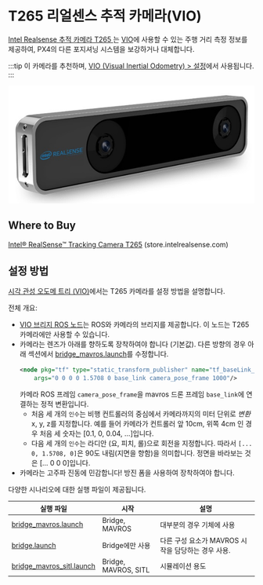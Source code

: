 # T265 리얼센스 추적 카메라(VIO)

[Intel Realsense 추적 카메라 T265 ](https://www.intelrealsense.com/tracking-camera-t265/)는 [VIO](../computer_vision/visual_inertial_odometry.md)에 사용할 수 있는 주행 거리 측정 정보를 제공하여, PX4의 다른 포지셔닝 시스템을 보강하거나 대체합니다.

:::tip
이 카메라를 추천하며, [VIO (Visual Inertial Odometry) > 설정](../computer_vision/visual_inertial_odometry.md#supported_setup)에서 사용됩니다.
:::

![Intel Realsense 추적 카메라 T265 - 각진 이미지](../../assets/peripherals/camera_vio/t265_intel_realsense_tracking_camera_photo_angle.jpg)


## Where to Buy

[Intel® RealSense™ Tracking Camera T265](https://www.intelrealsense.com/tracking-camera-t265/) (store.intelrealsense.com)


## 설정 방법

[시각 관성 오도메 트리 (VIO)](../computer_vision/visual_inertial_odometry.md)에서는  T265 카메라를 설정 방법을 설명합니다.

전체 개요:
- [VIO 브리지 ROS 노드](https://github.com/Auterion/VIO_bridge)는 ROS와 카메라의 브리지를 제공합니다. 이 노드는 T265 카메라에만 사용할 수 있습니다.
- 카메라는 렌즈가 아래를 향하도록 장착하여야 합니다 (기본값). 다른 방향의 경우 아래 섹션에서 [bridge_mavros.launch](https://github.com/Auterion/VIO/blob/master/launch/bridge_mavros.launch)를 수정합니다.
    ```xml
    <node pkg="tf" type="static_transform_publisher" name="tf_baseLink_cameraPose"
        args="0 0 0 0 1.5708 0 base_link camera_pose_frame 1000"/>
    ```
   카메라 ROS 프레임 `camera_pose_frame`을 mavros 드론 프레임 `base_link`에 연결하는 정적 변환입니다.
   - 처음 세 개의 `인수`는 비행 컨트롤러의 중심에서 카메라까지의 미터 단위로 *변환* x, y, z를 지정합니다. 예를 들어 카메라가 컨트롤러 앞 10cm, 위쪽 4cm 인 경우 처음 세 숫자는 [0.1, 0, 0.04, ...]입니다.
   - 다음 세 개의 `인수`는 라디안 (요, 피치, 롤)으로 회전을 지정합니다. 따라서 `[... 0, 1.5708, 0]`은 90도 내림(지면을 향함)을 의미합니다. 정면을 바라보는 것은 [... 0 0 0]입니다.
- 카메라는 고주파 진동에 민감합니다! 방진 폼을 사용하여 장착하여야 합니다.


<span id="launch_files"></span> 다양한 시나리오에 대한 실행 파일이 제공됩니다.

| 실행 파일                                                                                                       | 시작                   | 설명                               |
| ----------------------------------------------------------------------------------------------------------- | -------------------- | -------------------------------- |
| [bridge_mavros.launch](https://github.com/Auterion/VIO/blob/master/launch/bridge_mavros.launch)             | Bridge, MAVROS       | 대부분의 경우 기체에 사용                   |
| [bridge.launch](https://github.com/Auterion/VIO/blob/master/launch/bridge.launch)                           | Bridge에만 사용          | 다른 구성 요소가 MAVROS 시작을 담당하는 경우 사용. |
| [bridge_mavros_sitl.launch](https://github.com/Auterion/VIO/blob/master/launch/bridge_mavros_sitl.launch) | Bridge, MAVROS, SITL | 시뮬레이션 용도                         |
